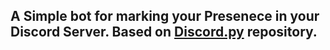 ## A Simple bot for marking your Presenece in your Discord Server. Based on [Discord.py](https://github.com/Rapptz/discord.py) repository.